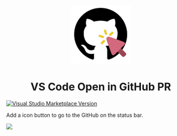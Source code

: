 <p align="center">
  <img src="./res/icon.png" height="160"/>
</p>

<h1 align="center">VS Code Open in GitHub PR</h1>

<a href="https://marketplace.visualstudio.com/items?itemName=xsf0105.open-in-github-pr" target="__blank"><img src="https://img.shields.io/visual-studio-marketplace/v/xsf0105.open-in-github-pr.svg?color=eee&amp;label=VS%20Code%20Marketplace&logo=visual-studio-code" alt="Visual Studio Marketplace Version" /></a>

Add a icon button to go to the GitHub on the status bar.

![](https://user-images.githubusercontent.com/11247099/230333941-29312ebb-432d-46be-bc26-c2ff4e5d284c.png)
